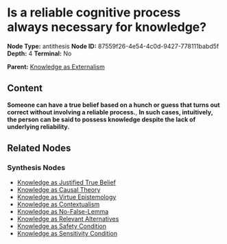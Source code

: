 # Is a reliable cognitive process always necessary for knowledge?

**Node Type:** antithesis
**Node ID:** 87559f26-4e54-4c0d-9427-778111babd5f
**Depth:** 4
**Terminal:** No

**Parent:** [Knowledge as Externalism](knowledge-as-externalism-synthesis-b5ef1c99-5b42-4059-b5fe-7bab21aa4876.md)

## Content

**Someone can have a true belief based on a hunch or guess that turns out correct without involving a reliable process.**, **In such cases, intuitively, the person can be said to possess knowledge despite the lack of underlying reliability.**

## Related Nodes

### Synthesis Nodes

- [Knowledge as Justified True Belief](knowledge-as-justified-true-belief-synthesis-2b9aa482-d616-4ffd-91f5-15c78b723182.md)
- [Knowledge as Causal Theory](knowledge-as-causal-theory-synthesis-c95f5bab-a4e2-4f47-b4f7-12afebca0213.md)
- [Knowledge as Virtue Epistemology](knowledge-as-virtue-epistemology-synthesis-c350b4b4-0d82-4ade-a495-e0f3fb848e0e.md)
- [Knowledge as Contextualism](knowledge-as-contextualism-synthesis-c5a13e59-9331-4b18-940b-4ae15a63df7c.md)
- [Knowledge as No-False-Lemma](knowledge-as-no-false-lemma-synthesis-70a70451-e460-40f6-aa21-4d96302560cb.md)
- [Knowledge as Relevant Alternatives](knowledge-as-relevant-alternatives-synthesis-0c684d48-a617-42dd-be10-54b3d3216954.md)
- [Knowledge as Safety Condition](knowledge-as-safety-condition-synthesis-974767b7-3991-47da-921a-327f89099470.md)
- [Knowledge as Sensitivity Condition](knowledge-as-sensitivity-condition-synthesis-a7b9f38a-ad32-4e1d-9ef3-cb6af60b2761.md)
